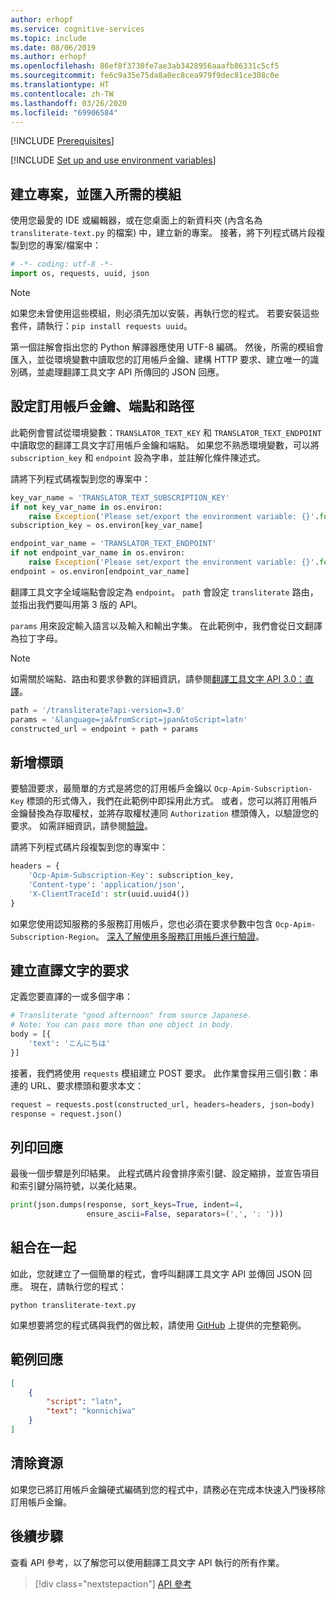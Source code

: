 ```yaml
---
author: erhopf
ms.service: cognitive-services
ms.topic: include
ms.date: 08/06/2019
ms.author: erhopf
ms.openlocfilehash: 86ef8f3730fe7ae3ab3428956aaafb86331c5cf5
ms.sourcegitcommit: fe6c9a35e75da8a0ec8cea979f9dec81ce308c0e
ms.translationtype: HT
ms.contentlocale: zh-TW
ms.lasthandoff: 03/26/2020
ms.locfileid: "69906584"
---
```

[!INCLUDE [Prerequisites](prerequisites-python.md)]

[!INCLUDE [Set up and use environment variables](setup-env-variables.md)]

## <a name="create-a-project-and-import-required-modules"></a>建立專案，並匯入所需的模組

使用您最愛的 IDE 或編輯器，或在您桌面上的新資料夾 (內含名為 `transliterate-text.py` 的檔案) 中，建立新的專案。 接著，將下列程式碼片段複製到您的專案/檔案中：

```python
# -*- coding: utf-8 -*-
import os, requests, uuid, json
```

> [!NOTE]
> 如果您未曾使用這些模組，則必須先加以安裝，再執行您的程式。 若要安裝這些套件，請執行：`pip install requests uuid`。

第一個註解會指出您的 Python 解譯器應使用 UTF-8 編碼。 然後，所需的模組會匯入，並從環境變數中讀取您的訂用帳戶金鑰、建構 HTTP 要求、建立唯一的識別碼，並處理翻譯工具文字 API 所傳回的 JSON 回應。

## <a name="set-the-subscription-key-endpoint-and-path"></a>設定訂用帳戶金鑰、端點和路徑

此範例會嘗試從環境變數：`TRANSLATOR_TEXT_KEY` 和 `TRANSLATOR_TEXT_ENDPOINT` 中讀取您的翻譯工具文字訂用帳戶金鑰和端點。 如果您不熟悉環境變數，可以將 `subscription_key` 和 `endpoint` 設為字串，並註解化條件陳述式。

請將下列程式碼複製到您的專案中：

```python
key_var_name = 'TRANSLATOR_TEXT_SUBSCRIPTION_KEY'
if not key_var_name in os.environ:
    raise Exception('Please set/export the environment variable: {}'.format(key_var_name))
subscription_key = os.environ[key_var_name]

endpoint_var_name = 'TRANSLATOR_TEXT_ENDPOINT'
if not endpoint_var_name in os.environ:
    raise Exception('Please set/export the environment variable: {}'.format(endpoint_var_name))
endpoint = os.environ[endpoint_var_name]
```

翻譯工具文字全域端點會設定為 `endpoint`。 `path` 會設定 `transliterate` 路由，並指出我們要叫用第 3 版的 API。

`params` 用來設定輸入語言以及輸入和輸出字集。 在此範例中，我們會從日文翻譯為拉丁字母。

>[!NOTE]
> 如需關於端點、路由和要求參數的詳細資訊，請參閱[翻譯工具文字 API 3.0：直譯](https://docs.microsoft.com/azure/cognitive-services/translator/reference/v3-0-transliterate)。

```python
path = '/transliterate?api-version=3.0'
params = '&language=ja&fromScript=jpan&toScript=latn'
constructed_url = endpoint + path + params
```

## <a name="add-headers"></a>新增標頭

要驗證要求，最簡單的方式是將您的訂用帳戶金鑰以 `Ocp-Apim-Subscription-Key` 標頭的形式傳入，我們在此範例中即採用此方式。 或者，您可以將訂用帳戶金鑰替換為存取權杖，並將存取權杖連同 `Authorization` 標頭傳入，以驗證您的要求。 如需詳細資訊，請參閱[驗證](https://docs.microsoft.com/azure/cognitive-services/translator/reference/v3-0-reference#authentication)。

請將下列程式碼片段複製到您的專案中：

```python
headers = {
    'Ocp-Apim-Subscription-Key': subscription_key,
    'Content-type': 'application/json',
    'X-ClientTraceId': str(uuid.uuid4())
}
```

如果您使用認知服務的多服務訂用帳戶，您也必須在要求參數中包含 `Ocp-Apim-Subscription-Region`。 [深入了解使用多服務訂用帳戶進行驗證](https://docs.microsoft.com/azure/cognitive-services/translator/reference/v3-0-reference#authentication)。

## <a name="create-a-request-to-transliterate-text"></a>建立直譯文字的要求

定義您要直譯的一或多個字串：

```python
# Transliterate "good afternoon" from source Japanese.
# Note: You can pass more than one object in body.
body = [{
    'text': 'こんにちは'
}]
```

接著，我們將使用 `requests` 模組建立 POST 要求。 此作業會採用三個引數：串連的 URL、要求標頭和要求本文：

```python
request = requests.post(constructed_url, headers=headers, json=body)
response = request.json()
```

## <a name="print-the-response"></a>列印回應

最後一個步驟是列印結果。 此程式碼片段會排序索引鍵、設定縮排，並宣告項目和索引鍵分隔符號，以美化結果。

```python
print(json.dumps(response, sort_keys=True, indent=4,
                 ensure_ascii=False, separators=(',', ': ')))
```

## <a name="put-it-all-together"></a>組合在一起

如此，您就建立了一個簡單的程式，會呼叫翻譯工具文字 API 並傳回 JSON 回應。 現在，請執行您的程式：

```console
python transliterate-text.py
```

如果想要將您的程式碼與我們的做比較，請使用 [GitHub](https://github.com/MicrosoftTranslator/Text-Translation-API-V3-Python) 上提供的完整範例。

## <a name="sample-response"></a>範例回應

```json
[
    {
        "script": "latn",
        "text": "konnichiwa"
    }
]
```

## <a name="clean-up-resources"></a>清除資源

如果您已將訂用帳戶金鑰硬式編碼到您的程式中，請務必在完成本快速入門後移除訂用帳戶金鑰。

## <a name="next-steps"></a>後續步驟

查看 API 參考，以了解您可以使用翻譯工具文字 API 執行的所有作業。

> [!div class="nextstepaction"]
> [API 參考](https://docs.microsoft.com/azure/cognitive-services/translator/reference/v3-0-reference)
